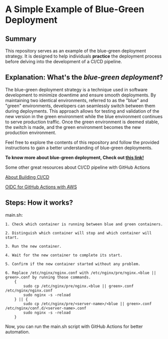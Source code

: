 # A Simple Example of Blue-Green Deployment

## Summary
This repository serves as an example of the blue-green deployment strategy. It is designed to help individuals **practice** the deployment process before delving into the development of a CI/CD pipeline.

## Explanation: What's the *blue-green deployment*?

The blue-green deployment strategy is a technique used in software development to minimize downtime and ensure smooth deployments. By maintaining two identical environments, referred to as the "blue" and "green" environments, developers can seamlessly switch between them during deployments. This approach allows for testing and validation of the new version in the green environment while the blue environment continues to serve production traffic. Once the green environment is deemed stable, the switch is made, and the green environment becomes the new production environment.

Feel free to explore the contents of this repository and follow the provided instructions to gain a better understanding of blue-green deployments.

**To know more about blue-green deployment, Check out [this link!](https://docs.aws.amazon.com/whitepapers/latest/overview-deployment-options/bluegreen-deployments.html#:~:text=A%20blue%2Fgreen%20deployment%20is,running%20the%20new%20application%20version.)**

Some other great resources about CI/CD pipeline with GitHub Actions

[About Building CI/CD](https://medium.com/@ugurcanerdogan/full-stack-application-deployment-with-docker-aws-ec2-and-github-actions-c27e81d134b2)

[OIDC for GitHub Actions with AWS](https://medium.com/israeli-tech-radar/openid-connect-and-github-actions-to-authenticate-with-amazon-web-services-9a66b3b88e92)


## Steps: How it works?

main.sh: 

    1. Check which container is running between blue and green containers.

    2. Distinguish which container will stop and which container will start.

    3. Run the new container.

    4. Wait for the new container to complete its start.

    5. Confirm if the new container started without any problem.

    6. Replace /etc/nginx/nginx.conf with /etc/nginx/pre/nginx.<blue || green>.conf by running those commands.
        {
            sudo cp /etc/nginx/pre/nginx.<blue || green>.conf /etc/nginx/nginx.conf
            sudo nginx -s -reload
        } || {
            sudo cp /etc/nginx/pre/<server-name>/<blue || green>.conf /etc/nginx/conf.d/<server-name>.conf
            sudo nginx -s -reload
        }

Now, you can run the main.sh script with GitHub Actions for better automation.